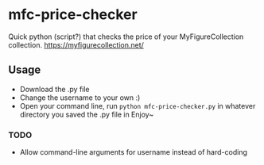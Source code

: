 # mfc-price-checker
Quick python (script?) that checks the price of your MyFigureCollection collection. https://myfigurecollection.net/


## Usage
- Download the .py file
- Change the username to your own :) 
- Open your command line, run ``python mfc-price-checker.py`` in whatever directory you saved the .py file in
Enjoy~

### TODO
- Allow command-line arguments for username instead of hard-coding
